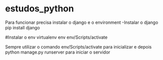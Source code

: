 # estudos_python
Para funcionar precisa instalar o django e o environment
-Instalar o django
pip install django

#Instalar o env
virtualenv env
env/Scripts/activate

Sempre utilizar o comando env/Scripts/activate para inicializar e depois python manage.py runserver para iniciar o servidor